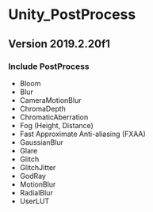 # Unity_PostProcess

## Version 2019.2.20f1

### Include PostProcess
- Bloom
- Blur
- CameraMotionBlur
- ChromaDepth
- ChromaticAberration
- Fog (Height, Distance)
- Fast Approximate Anti-aliasing (FXAA) 
- GaussianBlur
- Glare
- Glitch
- GlitchJitter
- GodRay
- MotionBlur
- RadialBlur
- UserLUT

